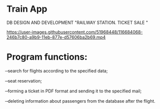 # Train App
DB DESIGN AND DEVELOPMENT "RAILWAY STATION. TICKET SALE "


https://user-images.githubusercontent.com/51968448/116684068-246b7c80-a9b9-11eb-877e-d57606ba2b69.mp4



# Program functions:
̶ search for flights according to the specified data;

̶ seat reservation;

̶ forming a ticket in PDF format and sending it to the specified mail;

̶ deleting information about passengers from the database after the flight.
